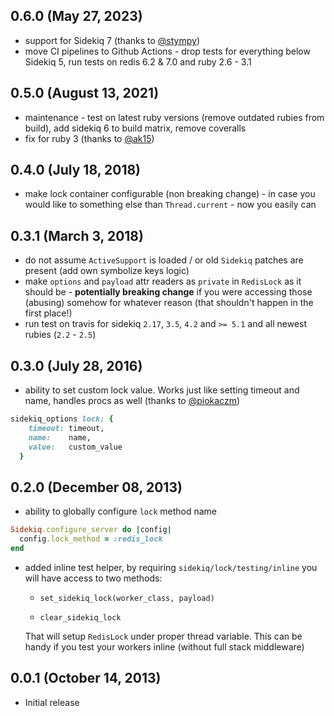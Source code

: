 ## 0.6.0 (May 27, 2023)

- support for Sidekiq 7 (thanks to [@stympy](https://github.com/stympy))
- move CI pipelines to Github Actions - drop tests for everything below Sidekiq 5, run tests on redis 6.2 & 7.0 and ruby 2.6 - 3.1

## 0.5.0 (August 13, 2021)

- maintenance - test on latest ruby versions (remove outdated rubies from build), add sidekiq 6 to build matrix, remove coveralls
- fix for ruby 3 (thanks to [@ak15](https://github.com/ak15))

## 0.4.0 (July 18, 2018)

- make lock container configurable (non breaking change) - in case you would like to something else than `Thread.current` - now you easily can

## 0.3.1 (March 3, 2018)

- do not assume `ActiveSupport` is loaded / or old `Sidekiq` patches are present (add own symbolize keys logic)
- make `options` and `payload` attr readers as `private` in `RedisLock` as it should be - **potentially breaking change** if you were accessing those (abusing) somehow for whatever reason (that shouldn't happen in the first place!)
- run test on travis for sidekiq `2.17`, `3.5`, `4.2` and `>= 5.1` and all newest rubies (`2.2` - `2.5`)

## 0.3.0 (July 28, 2016)

- ability to set custom lock value. Works just like setting timeout and name, handles procs as well (thanks to [@piokaczm](https://github.com/piokaczm))

``` ruby
sidekiq_options lock: {
    timeout: timeout,
    name:    name,
    value:   custom_value
  }
```

## 0.2.0 (December 08, 2013)

- ability to globally configure `lock` method name

``` ruby
Sidekiq.configure_server do |config|
  config.lock_method = :redis_lock
end
```

- added inline test helper, by requiring `sidekiq/lock/testing/inline`
  you will have access to two methods:

  - `set_sidekiq_lock(worker_class, payload)`

  - `clear_sidekiq_lock`

  That will setup `RedisLock` under proper thread variable.
  This can be handy if you test your workers inline (without full stack middleware)

## 0.0.1 (October 14, 2013)

- Initial release
